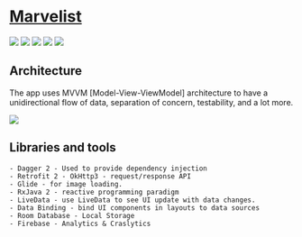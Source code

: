
# [Marvelist](https://github.com/furkansubasiay/marvelist "Marvelist")

![](https://img.shields.io/badge/Kotlin-1.3.xxx-brightgreen.svg) ![](https://img.shields.io/badge/Dagger-2.xx-orange.svg) ![](https://img.shields.io/badge/Kotlin--Android--Extensions-plugin-red.svg) ![](https://img.shields.io/badge/Clean--Code-MVVM-brightgreen.svg) ![](https://img.shields.io/badge/API-21%2B-brightgreen.svg?style=flat)

## Architecture

The app uses MVVM [Model-View-ViewModel] architecture to have a unidirectional flow of data, separation of concern, testability, and a lot more.

![](https://developer.android.com/topic/libraries/architecture/images/final-architecture.png)

## Libraries and tools

    - Dagger 2 - Used to provide dependency injection
    - Retrofit 2 - OkHttp3 - request/response API
    - Glide - for image loading.
    - RxJava 2 - reactive programming paradigm
    - LiveData - use LiveData to see UI update with data changes.
    - Data Binding - bind UI components in layouts to data sources
    - Room Database - Local Storage
    - Firebase - Analytics & Craslytics
